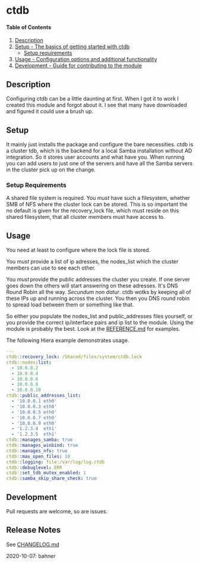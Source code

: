 # ctdb

#### Table of Contents

1. [Description](#description)
1. [Setup - The basics of getting started with ctdb](#setup)
    * [Setup requirements](#setup-requirements)
1. [Usage - Configuration options and additional functionality](#usage)
1. [Development - Guide for contributing to the module](#development)

## Description

Configuring ctdb can be a little daunting at first. When I got it to work
I created this module and forgot about it. I see that many have downloaded
and figured it could use a brush up.

## Setup

It mainly just installs the package and configure the bare necessities.
ctdb is a cluster tdb, which is the backend for a local Samba installation
without AD integration. So it stores user accounts and what have you.
When running you can add users to just one of the servers and have all
the Samba servers in the cluster pick up on the change.

### Setup Requirements

A shared file system is required. You *must* have such a filesystem, whether
SMB of NFS where the cluster lock can be stored. This is so important the no
default is given for the recovery_lock file, which must reside on this
shared filesystem, that all cluster members must have access to.

## Usage

You need at least to configure where the lock file is stored.

You *must* provide a list of ip adresses, the nodes_list which 
the cluster members can use to see each other.

You *must* provide the public addresses the cluster you create. If one
server goes down the others will start answering on these adresses.
It's DNS Round Robin all the way. *Secundum non datur*.
ctdb wotks by keeping all of these IPs up and running across the cluster.
You then you DNS round robin to spread load between them or something
like that.

So either you populate the nodes_list and public_addresses files yourself,
or you provide the correct ip/interface pairs and ip list to the module.
Using the module is probably the best. Look at the [REFERENCE.md](REFERENCE.md) for examples.

The following Hiera example demonstrates usage.
```yaml
---
ctdb::recovery_lock: /Shared/files/system/ctdb.lock
ctdb::nodes:list:
  - 10.0.0.2
  - 10.0.0.4
  - 10.0.0.6
  - 10.0.0.8
  - 10.0.0.10
ctdb::public_addresses_list:
  - '10.0.0.1 eth0'
  - '10.0.0.3 eth0'
  - '10.0.0.5 eth0'
  - '10.0.0.7 eth0'
  - '10.0.0.9 eth0'
  - '1.2.3.4  eth1'
  - '1.2.3.5  eth1'
ctdb::manages_samba: true
ctdb::manages_winbind: true
ctdb::manages_nfs: true
ctdb::max_open_files: 10
ctdb::logging: file:/var/log/log.ctdb
ctdb::debuglevel: ERR
ctdb::set_tdb_mutex_enabled: 1
ctdb::samba_skip_share_check: true
```

## Development

Pull requests are welcome, so are issues.

## Release Notes

See [CHANGELOG.md](CHANGELOG.md)

2020-10-07: bahner

